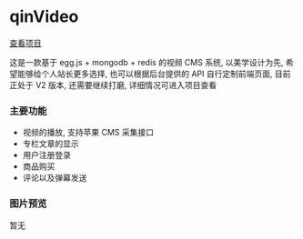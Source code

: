 # qinVideo

[查看项目](https://github.com/Qinmei/qinVideo)

这是一款基于 egg.js + mongodb + redis 的视频 CMS 系统, 以美学设计为先, 希望能够给个人站长更多选择, 也可以根据后台提供的 API 自行定制前端页面, 目前正处于 V2 版本, 还需要继续打磨, 详细情况可进入项目查看

### 主要功能

- 视频的播放, 支持苹果 CMS 采集接口
- 专栏文章的显示
- 用户注册登录
- 商品购买
- 评论以及弹幕发送

### 图片预览

暂无
